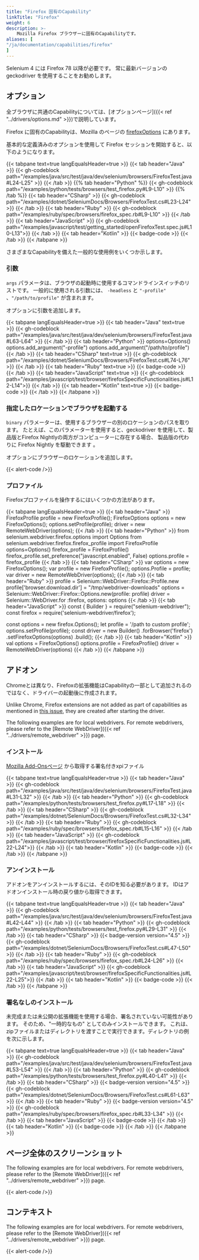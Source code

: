 ```yaml
---
title: "Firefox 固有のCapability"
linkTitle: "Firefox"
weight: 6
description: >-
    Mozilla Firefox ブラウザーに固有のCapabilityです。
aliases: [
"/ja/documentation/capabilities/firefox"
]
---
```


Selenium 4 には Firefox 78 以降が必要です。 
常に最新バージョンの geckodriver を使用することをお勧めします。

## オプション

全ブラウザに共通のCapabilityについては、[オプションページ]({{< ref "../drivers/options.md" >}})で説明しています。

Firefox に固有のCapabilityは、Mozilla のページの [firefoxOptions](https://developer.mozilla.org/en-US/docs/Web/WebDriver/Capabilities/firefoxOptions) にあります。

基本的な定義済みのオプションを使用して Firefox セッションを開始すると、以下のようになります。

{{< tabpane text=true langEqualsHeader=true >}}
{{< tab header="Java" >}}
{{< gh-codeblock path="/examples/java/src/test/java/dev/selenium/browsers/FirefoxTest.java#L24-L25" >}}
{{< /tab >}}
{{% tab header="Python" %}}
{{< gh-codeblock path="/examples/python/tests/browsers/test_firefox.py#L9-L10" >}}
{{% /tab %}}
{{< tab header="CSharp" >}}
{{< gh-codeblock path="/examples/dotnet/SeleniumDocs/Browsers/FirefoxTest.cs#L23-L24" >}}
{{< /tab >}}
{{< tab header="Ruby" >}}
{{< gh-codeblock path="/examples/ruby/spec/browsers/firefox_spec.rb#L9-L10" >}}
{{< /tab >}}
{{< tab header="JavaScript" >}}
{{< gh-codeblock path="/examples/javascript/test/getting_started/openFirefoxTest.spec.js#L10-L13">}}
{{< /tab >}}
{{< tab header="Kotlin" >}}
{{< badge-code >}}
{{< /tab >}}
{{< /tabpane >}}

さまざまなCapabilityを備えた一般的な使用例をいくつか示します。

### 引数

`args` パラメータは、ブラウザの起動時に使用するコマンドラインスイッチのリストです。
一般的に使用される引数には、 `-headless` と `"-profile"` 、`"/path/to/profile"` が含まれます。

オプションに引数を追加します。

<div>
{{< tabpane langEqualsHeader=true >}}
{{< tab header="Java" text=true >}}
{{< gh-codeblock path="/examples/java/src/test/java/dev/selenium/browsers/FirefoxTest.java#L63-L64" >}}
{{< /tab >}}
{{< tab header="Python" >}}
options=Options()
options.add_argument("-profile")
options.add_argument("/path/to/profile")
{{< /tab >}}
{{< tab header="CSharp" text=true >}}
{{< gh-codeblock path="/examples/dotnet/SeleniumDocs/Browsers/FirefoxTest.cs#L74-L76" >}}
{{< /tab >}}
{{< tab header="Ruby" text=true >}}
{{< badge-code >}}
{{< /tab >}}
{{< tab header="JavaScript" text=true >}}
{{< gh-codeblock path="/examples/javascript/test/browser/firefoxSpecificFunctionalities.js#L12-L14">}}
{{< /tab >}}
{{< tab header="Kotlin" text=true >}}
{{< badge-code >}}
{{< /tab >}}
{{< /tabpane >}}
</div>

### 指定したロケーションでブラウザを起動する

`binary` パラメーターは、使用するブラウザーの別のロケーションのパスを取ります。
たとえば、このパラメーターを使用すると、geckodriver を使用して、製品版とFirefox Nightlyの両方がコンピューターに存在する場合、
製品版の代わりに Firefox Nightly を駆動できます 。

オプションにブラウザーのロケーションを追加します。

{{< alert-code />}}

### プロファイル

Firefoxプロファイルを操作するにはいくつかの方法があります。

<div>
{{< tabpane langEqualsHeader=true >}}
  {{< tab header="Java" >}}
FirefoxProfile profile = new FirefoxProfile();
FirefoxOptions options = new FirefoxOptions();
options.setProfile(profile);
driver = new RemoteWebDriver(options);
  {{< /tab >}}
  {{< tab header="Python" >}}
from selenium.webdriver.firefox.options import Options
from selenium.webdriver.firefox.firefox_profile import FirefoxProfile
options=Options()
firefox_profile = FirefoxProfile()
firefox_profile.set_preference("javascript.enabled", False)
options.profile = firefox_profile
  {{< /tab >}}
  {{< tab header="CSharp" >}}
var options = new FirefoxOptions();
var profile = new FirefoxProfile();
options.Profile = profile;
var driver = new RemoteWebDriver(options);
  {{< /tab >}}
  {{< tab header="Ruby" >}}
profile = Selenium::WebDriver::Firefox::Profile.new
profile['browser.download.dir'] = "/tmp/webdriver-downloads"
options = Selenium::WebDriver::Firefox::Options.new(profile: profile)
driver = Selenium::WebDriver.for :firefox, options: options
  {{< /tab >}}
  {{< tab header="JavaScript" >}}
const { Builder } = require("selenium-webdriver");
const firefox = require('selenium-webdriver/firefox');

const options = new firefox.Options();
let profile = '/path to custom profile';
options.setProfile(profile);
const driver = new Builder()
    .forBrowser('firefox')
    .setFirefoxOptions(options)
    .build();
  {{< /tab >}}
  {{< tab header="Kotlin" >}}
val options = FirefoxOptions()
options.profile = FirefoxProfile()
driver = RemoteWebDriver(options)
  {{< /tab >}}
{{< /tabpane >}}
</div>

## アドオン

Chromeとは異なり、Firefoxの拡張機能はCapabilityの一部として追加されるのではなく、ドライバーの起動後に作成されます。

Unlike Chrome, Firefox extensions are not added as part of capabilities as mentioned in
[this issue](https://github.com/mozilla/geckodriver/issues/1476),
they are created after starting the driver.

The following examples are for local webdrivers. For remote webdrivers,
please refer to the
[Remote WebDriver]({{< ref "../drivers/remote_webdriver" >}}) page.

### インストール

[Mozilla Add-Onsページ](https://addons.mozilla.org/ja/firefox/) から取得する署名付きxpiファイル

{{< tabpane text=true langEqualsHeader=true >}}
{{< tab header="Java" >}}
{{< gh-codeblock path="/examples/java/src/test/java/dev/selenium/browsers/FirefoxTest.java#L31-L32" >}}
{{< /tab >}}
{{< tab header="Python" >}}
{{< gh-codeblock path="/examples/python/tests/browsers/test_firefox.py#L17-L18" >}}
{{< /tab >}}
{{< tab header="CSharp" >}}
{{< gh-codeblock path="/examples/dotnet/SeleniumDocs/Browsers/FirefoxTest.cs#L32-L34" >}}
{{< /tab >}}
{{< tab header="Ruby" >}}
{{< gh-codeblock path="/examples/ruby/spec/browsers/firefox_spec.rb#L15-L16" >}}
{{< /tab >}}
{{< tab header="JavaScript" >}}
{{< gh-codeblock path="/examples/javascript/test/browser/firefoxSpecificFunctionalities.js#L22-L24">}}
{{< /tab >}}
{{< tab header="Kotlin" >}}
{{< badge-code >}}
{{< /tab >}}
{{< /tabpane >}}

### アンインストール

アドオンをアンインストールするには、そのIDを知る必要があります。
IDはアドオンインストール時の戻り値から取得できます。

{{< tabpane text=true langEqualsHeader=true >}}
{{< tab header="Java" >}}
{{< gh-codeblock path="/examples/java/src/test/java/dev/selenium/browsers/FirefoxTest.java#L42-L44" >}}
{{< /tab >}}
{{< tab header="Python" >}}
{{< gh-codeblock path="/examples/python/tests/browsers/test_firefox.py#L29-L31" >}}
{{< /tab >}}
{{< tab header="CSharp" >}}
{{< badge-version version="4.5" >}}
{{< gh-codeblock path="/examples/dotnet/SeleniumDocs/Browsers/FirefoxTest.cs#L47-L50" >}}
{{< /tab >}}
{{< tab header="Ruby" >}}
{{< gh-codeblock path="/examples/ruby/spec/browsers/firefox_spec.rb#L24-L26" >}}
{{< /tab >}}
{{< tab header="JavaScript" >}}
{{< gh-codeblock path="/examples/javascript/test/browser/firefoxSpecificFunctionalities.js#L22-L25">}}
{{< /tab >}}
{{< tab header="Kotlin" >}}
{{< badge-code >}}
{{< /tab >}}
{{< /tabpane >}}

### 署名なしのインストール

未完成または未公開の拡張機能を使用する場合、署名されていない可能性があります。
そのため、"一時的なもの" としてのみインストールできます。
これは、zipファイルまたはディレクトリを渡すことで実行できます。ディレクトリの例を次に示します。

{{< tabpane text=true langEqualsHeader=true >}}
{{< tab header="Java" >}}
{{< gh-codeblock path="/examples/java/src/test/java/dev/selenium/browsers/FirefoxTest.java#L53-L54" >}}
{{< /tab >}}
{{< tab header="Python" >}}
{{< gh-codeblock path="/examples/python/tests/browsers/test_firefox.py#L40-L41" >}}
{{< /tab >}}
{{< tab header="CSharp" >}}
{{< badge-version version="4.5" >}}
{{< gh-codeblock path="/examples/dotnet/SeleniumDocs/Browsers/FirefoxTest.cs#L61-L63" >}}
{{< /tab >}}
{{< tab header="Ruby" >}}
{{< badge-version version="4.5" >}}
{{< gh-codeblock path="/examples/ruby/spec/browsers/firefox_spec.rb#L33-L34" >}}
{{< /tab >}}
{{< tab header="JavaScript" >}}
{{< badge-code >}}
{{< /tab >}}
{{< tab header="Kotlin" >}}
{{< badge-code >}}
{{< /tab >}}
{{< /tabpane >}}

## ページ全体のスクリーンショット

The following examples are for local webdrivers. For remote webdrivers,
please refer to the
[Remote WebDriver]({{< ref "../drivers/remote_webdriver" >}}) page.

{{< alert-code />}}

## コンテキスト

The following examples are for local webdrivers. For remote webdrivers,
please refer to the
[Remote WebDriver]({{< ref "../drivers/remote_webdriver" >}}) page.

{{< alert-code />}}
